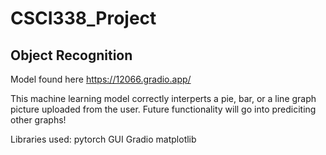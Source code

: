 # CSCI338_Project
## Object Recognition

Model found here https://12066.gradio.app/

This machine learning model correctly interperts a pie, bar, or a line graph picture uploaded from the user. Future functionality will go into prediciting other graphs!


Libraries used:
  pytorch
  GUI Gradio
  matplotlib
